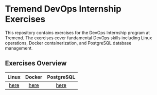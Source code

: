 # Tremend DevOps Internship Exercises

This repository contains exercises for the DevOps Internship program at Tremend. The exercises cover fundamental DevOps skills including Linux operations, Docker containerization, and PostgreSQL database management.

## Exercises Overview

| Linux                     | Docker                    | PostgreSQL                |
|:-------------------------:|:-------------------------:|:-------------------------:|
| [here](./1-linux/)        | [here](./2-docker/)       | [here](./3-postgresql/)   |